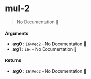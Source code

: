# mul\-2

> No Documentation 🚧

#### Arguments

- **arg0** : `I64Vec2` \- No Documentation 🚧
- **arg1** : `i64` \- No Documentation 🚧

#### Returns

- **arg0** : `I64Vec2` \- No Documentation 🚧